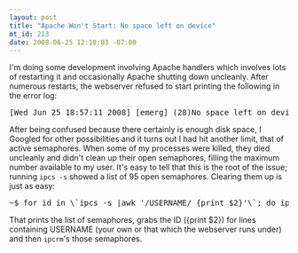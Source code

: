```yaml
--- 
layout: post
title: "Apache Won't Start: No space left on device"
mt_id: 213
date: 2008-06-25 12:10:03 -07:00
---
```

I'm doing some development involving Apache handlers which involves lots of restarting it and occasionally Apache shutting down uncleanly.  After numerous restarts, the webserver refused to start printing the following in the error log:

<pre>
[Wed Jun 25 18:57:11 2008] [emerg] (28)No space left on device: Couldn't create accept lock
</pre>

After being confused because there certainly is enough disk space, I Googled for other possibilities and it turns out I had hit another limit, that of active semaphores.  When some of my processes were killed, they died uncleanly and didn't clean up their open semaphores, filling the maximum number available to my user.  It's easy to tell that this is the root of the issue; running `ipcs -s` showed a list of 95 open semaphores.  Clearing them up is just as easy:

<pre>
~$ for id in \`ipcs -s |awk '/USERNAME/ {print $2}'\`; do ipcrm -s $id; done
</pre>

That prints the list of semaphores, grabs the ID ({print $2}) for lines containing USERNAME (your own or that which the webserver runs under) and then `ipcrm`'s those semaphores. 
